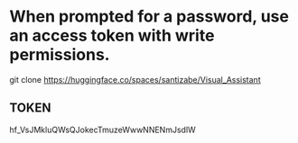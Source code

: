 # When prompted for a password, use an access token with write permissions.

git clone https://huggingface.co/spaces/santizabe/Visual_Assistant

## TOKEN

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